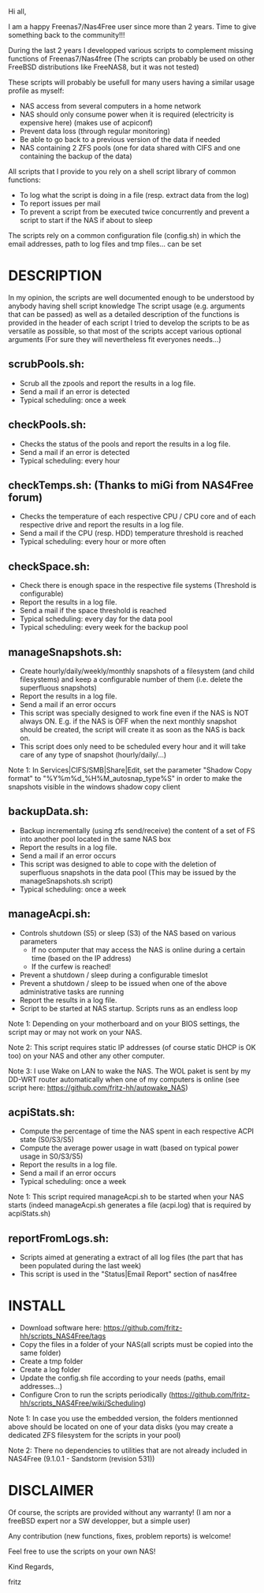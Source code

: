 Hi all,

I am a happy Freenas7/Nas4Free user since more than 2 years.
Time to give something back to the community!!!

During the last 2 years I developped various scripts to complement missing functions of Freenas7/Nas4free (The scripts can probably be used on other FreeBSD distributions like FreeNAS8, but it was not tested)

These scripts will probably be usefull for many users having a similar usage profile as myself:
- NAS access from several computers in a home network
- NAS should only consume power when it is required (electricity is expensive here) (makes use of acpiconf)
- Prevent data loss (through regular monitoring)
- Be able to go back to a previous version of the data if needed
- NAS containing 2 ZFS pools (one for data shared with CIFS and one containing the backup of the data)

All scripts that I provide to you rely on a shell script library of common functions:
- To log what the script is doing in a file (resp. extract data from the log)
- To report issues per mail
- To prevent a script from be executed twice concurrently and prevent a script to start if the NAS if about to sleep

The scripts rely on a common configuration file (config.sh) in which the email addresses, path to log files and tmp files... can be set


DESCRIPTION
===========

In my opinion, the scripts are well documented enough to be understood by anybody having shell script knowledge
The script usage (e.g. arguments that can be passed) as well as a detailed description of the functions is provided in the header of each script
I tried to develop the scripts to be as versatile as possible, so that most of the scripts accept various optional arguments (For sure they will nevertheless fit everyones needs...)

scrubPools.sh:
--------------

- Scrub all the zpools and report the results in a log file.
- Send a mail if an error is detected
- Typical scheduling: once a week

checkPools.sh:
--------------

- Checks the status of the pools and report the results in a log file.
- Send a mail if an error is detected
- Typical scheduling: every hour

checkTemps.sh: (Thanks to miGi from NAS4Free forum)
--------------

- Checks the temperature of each respective CPU / CPU core and of each respective drive and report the results in a log file.
- Send a mail if the CPU (resp. HDD) temperature threshold is reached
- Typical scheduling: every hour or more often

checkSpace.sh:
--------------

- Check there is enough space in the respective file systems (Threshold is configurable)
- Report the results in a log file.
- Send a mail if the space threshold is reached
- Typical scheduling: every day for the data pool
- Typical scheduling: every week for the backup pool

manageSnapshots.sh:
-------------------

- Create hourly/daily/weekly/monthly snapshots of a filesystem (and child filesystems) and keep a configurable number of them (i.e. delete the superfluous snapshots)
- Report the results in a log file.
- Send a mail if an error occurs
- This script was specially designed to work fine even if the NAS is NOT always ON. E.g. if the NAS is OFF when the next monthly snapshot should be created, the script will create it as soon as the NAS is back on.
- This script does only need to be scheduled every hour and it will take care of any type of snapshot (hourly/daily/...)

Note 1: In Services|CIFS/SMB|Share|Edit, set the parameter "Shadow Copy format" to "%Y%m%d_%H%M_autosnap_type%S" in order to make the snapshots visible in the windows shadow copy client

backupData.sh:
--------------

- Backup incrementally (using zfs send/receive) the content of a set of FS into another pool located in the same NAS box
- Report the results in a log file.
- Send a mail if an error occurs
- This script was designed to able to cope with the deletion of superfluous snapshots in the data pool (This may be issued by the manageSnapshots.sh script)
- Typical scheduling: once a week

manageAcpi.sh:
--------------

- Controls shutdown (S5) or sleep (S3) of the NAS based on various parameters
    - If no computer that may access the NAS is online during a certain time (based on the IP address)
    - If the curfew is reached!
- Prevent a shutdown / sleep during a configurable timeslot
- Prevent a shutdown / sleep to be issued when one of the above administrative tasks are running
- Report the results in a log file.
- Script to be started at NAS startup. Scripts runs as an endless loop

Note 1: Depending on your motherboard and on your BIOS settings, the script may or may not work on your NAS.

Note 2: This script requires static IP addresses (of course static DHCP is OK too) on your NAS and other any other computer.

Note 3: I use Wake on LAN to wake the NAS. The WOL paket is sent by my DD-WRT router automatically when one of my computers is online (see script here: https://github.com/fritz-hh/autowake_NAS)

acpiStats.sh:
-------------

- Compute the percentage of time the NAS spent in each respective ACPI state (S0/S3/S5)
- Compute the average power usage in watt (based on typical power usage in S0/S3/S5)
- Report the results in a log file.
- Send a mail if an error occurs
- Typical scheduling: once a week

Note 1: This script required manageAcpi.sh to be started when your NAS starts (indeed manageAcpi.sh generates a file (acpi.log) that is required by acpiStats.sh)

reportFromLogs.sh:
------------------

- Scripts aimed at generating a extract of all log files (the part that has been populated during the last week)
- This script is used in the "Status|Email Report" section of nas4free


INSTALL
=======

- Download software here: https://github.com/fritz-hh/scripts_NAS4Free/tags
- Copy the files in a folder of your NAS(all scripts must be copied into the same folder)
- Create a tmp folder
- Create a log folder
- Update the config.sh file according to your needs (paths, email addresses...)
- Configure Cron to run the scripts periodically (https://github.com/fritz-hh/scripts_NAS4Free/wiki/Scheduling)

Note 1: In case you use the embedded version, the folders mentionned above should be located on one of your data disks (you may create a dedicated ZFS filesystem for the scripts in your pool)

Note 2: There no dependencies to utilities that are not already included in NAS4Free (9.1.0.1 - Sandstorm (revision 531))

DISCLAIMER
==========

Of course, the scripts are provided without any warranty!
(I am nor a freeBSD expert nor a SW developper, but a simple user)

Any contribution (new functions, fixes, problem reports) is welcome!

Feel free to use the scripts on your own NAS!

Kind Regards,

fritz
